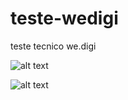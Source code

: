 # teste-wedigi
teste tecnico we.digi

![alt text](https://github.com/[username]/[reponame]/blob/[branch]/image.jpg?raw=true)


![alt text](https://github.com/[username]/[reponame]/blob/[branch]/image.jpg?raw=true)

